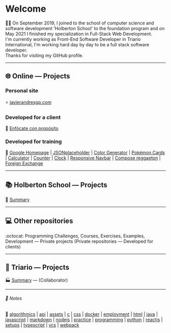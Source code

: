 # Welcome
:man_technologist: On September 2019, I joined to the school of computer science and software development 'Holberton School' to the foundation program and on May 2021 I finished my specialization in Full-Stack Web Development.  
I'm currently working as Front-End Software Developer in Triario International, I'm working hard day by day to be a full stack software developer.  
Thanks for visiting my GitHub profile.
- - -
## :globe_with_meridians: Online ― Projects
### Personal site
:star: [javierandresgp.com](https://www.javierandresgp.com)
### Developed for a client
:checkered_flag: [Enfócate con propósito](http://www.enfocateconproposito.org/)
### Developed for training
:muscle: [Google Homepage](https://javierandresgp.github.io/training-google_homepage/) | [JSONplaceholder](https://javierandresgp.github.io/training-jsonplaceholder/) | [Color Generator](https://javierandresgp.github.io/training-color_generator/) | [Pokémon Cards](https://javierandresgp.github.io/training-pokemon_cards/) | [Calculator](https://javierandresgp.github.io/training-calculator/) | [Counter](https://javierandresgp.github.io/training-counter/) | [Clock](https://javierandresgp.github.io/training-clock/) | [Responsive Navbar](https://javierandresgp.github.io/training-responsive_navbar/) | [Compose reggaeton](https://javierandresgp.github.io/training-compose_reggaeton/) | [Foreign Exchange](https://javierandresgp.github.io/training-foreign_exchange/)
- - -
## :books: Holberton School ― Projects
:school: [Summary](holberton_school.md)
- - -
## :computer: Other repositories
:octocat: Programming Challenges, Courses, Exercises, Examples, Development ― Private projects (Private repositories ― Developed for clients)
- - -
## :office: Triario ― Projects
:factory: [Summary](triario.md) ― (Collaborator)
- - -
###### :memo: Notes
:bookmark: [algorithmics](algorithmics.md) | [api](api.md) | [assets](assets.md) | [c](c.md) | [css](css.md) | [docker](docker.md) | [employment](employment.md) | [html](html.md) | [java](java.md) | [javascript](javascript.md) | [markdown](markdown.md) | [nodejs](nodejs.md) | [practice](practice.md) | [programming](programming.md) | [python](python.md) | [reactjs](reactjs.md) | [setups](setups.md) | [typescript](typescript.md) | [vcs](vcs.md) | [webpack](webpack.md)
